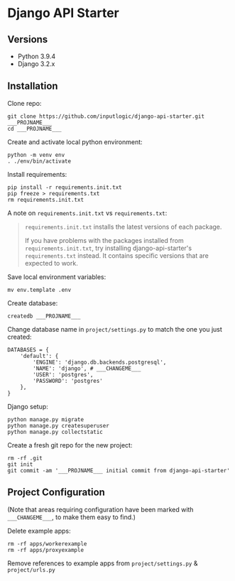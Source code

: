 # Django API Starter

## Versions
- Python 3.9.4
- Django 3.2.x

## Installation

Clone repo:
```
git clone https://github.com/inputlogic/django-api-starter.git ___PROJNAME___
cd ___PROJNAME___
```

Create and activate local python environment:

```
python -m venv env
. ./env/bin/activate
```

Install requirements:

```
pip install -r requirements.init.txt
pip freeze > requirements.txt
rm requirements.init.txt
```

A note on `requirements.init.txt` vs `requirements.txt`:

> `requirements.init.txt` installs the latest versions of each package.
>
> If you have problems with the packages installed from `requirements.init.txt`,
> try installing django-api-starter's `requirements.txt` instead. It contains
> specific versions that are expected to work.

Save local environment variables:

```
mv env.template .env
```

Create database:
```
createdb ___PROJNAME___
```

Change database name in `project/settings.py` to match the one you just created:
```
DATABASES = {
    'default': {
        'ENGINE': 'django.db.backends.postgresql',
        'NAME': 'django', # ___CHANGEME___
        'USER': 'postgres',
        'PASSWORD': 'postgres'
    },
}
```

Django setup:
```
python manage.py migrate
python manage.py createsuperuser
python manage.py collectstatic
```

Create a fresh git repo for the new project:
```
rm -rf .git
git init
git commit -am '___PROJNAME___ initial commit from django-api-starter'
```

## Project Configuration

(Note that areas requiring configuration have been marked with `___CHANGEME___`,
to make them easy to find.)

Delete example apps:
```
rm -rf apps/workerexample
rm -rf apps/proxyexample
```

Remove references to example apps from `project/settings.py` & `project/urls.py`
